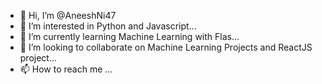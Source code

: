 - 👋 Hi, I’m @AneeshNi47
- 👀 I’m interested in Python and Javascript...
- 🌱 I’m currently learning Machine Learning with Flas...
- 💞️ I’m looking to collaborate on Machine Learning Projects and ReactJS project...
- 📫 How to reach me ...

<!---
AneeshNi47/AneeshNi47 is a ✨ special ✨ repository because its `README.md` (this file) appears on your GitHub profile.
You can click the Preview link to take a look at your changes.
--->
